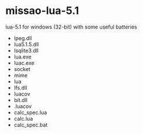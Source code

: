 # missao-lua-5.1
lua-5.1 for windows (32-bit) with some useful batteries

- lpeg.dll
- lua5.1.5.dll
- lsqlite3.dll
- lua.exe
- luac.exe
- socket
- mime
- lua
- lfs.dll
- luacov
- bit.dll
- .luacov
- calc_spec.lua
- calc.lua
- calc_spec.bat
